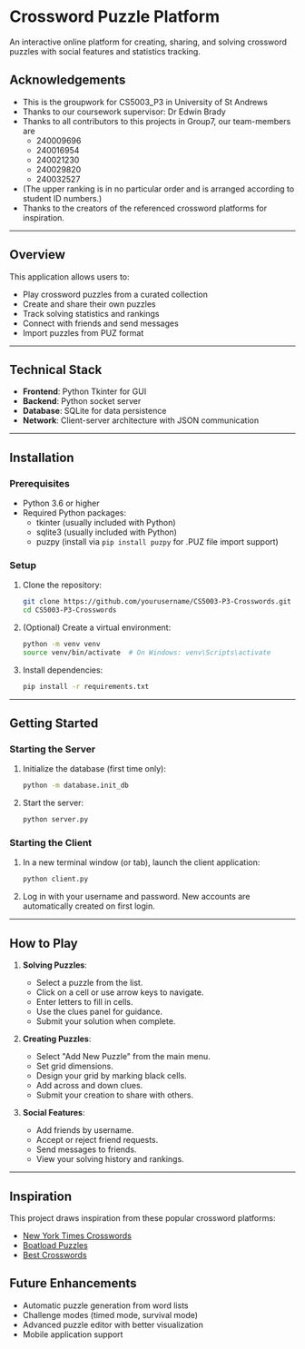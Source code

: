 # Crossword Puzzle Platform
An interactive online platform for creating, sharing, and solving crossword puzzles with social features and statistics tracking.

## Acknowledgements
- This is the groupwork for CS5003_P3 in University of St Andrews
- Thanks to our coursework supervisor: Dr Edwin Brady
- Thanks to all contributors to this projects in Group7, our team-members are
  - 240009696 
  - 240016954 
  - 240021230 
  - 240029820 
  - 240032527  
- (The upper ranking is in no particular order and is arranged according to student ID numbers.)
- Thanks to the creators of the referenced crossword platforms for inspiration.

---
 
## Overview
This application allows users to:
- Play crossword puzzles from a curated collection
- Create and share their own puzzles
- Track solving statistics and rankings
- Connect with friends and send messages
- Import puzzles from PUZ format

---
 
## Technical Stack
- **Frontend**: Python Tkinter for GUI
- **Backend**: Python socket server
- **Database**: SQLite for data persistence
- **Network**: Client-server architecture with JSON communication

---
 
## Installation
### Prerequisites
- Python 3.6 or higher
- Required Python packages:
  - tkinter (usually included with Python)
  - sqlite3 (usually included with Python)
  - puzpy (install via `pip install puzpy` for .PUZ file import support)

### Setup
1. Clone the repository:
   ```bash
   git clone https://github.com/yourusername/CS5003-P3-Crosswords.git
   cd CS5003-P3-Crosswords
   ```
2. (Optional) Create a virtual environment:
   ```bash
   python -m venv venv
   source venv/bin/activate  # On Windows: venv\Scripts\activate
   ```
3. Install dependencies:
   ```bash
   pip install -r requirements.txt
   ```

---

## Getting Started

### Starting the Server

1. Initialize the database (first time only):

   ```bash
   python -m database.init_db
   ```

2. Start the server:

   ```bash
   python server.py
   ```

### Starting the Client

1. In a new terminal window (or tab), launch the client application:

   ```bash
   python client.py
   ```

2. Log in with your username and password. New accounts are automatically created on first login.

---

## How to Play

1. **Solving Puzzles**:
   - Select a puzzle from the list.
   - Click on a cell or use arrow keys to navigate.
   - Enter letters to fill in cells.
   - Use the clues panel for guidance.
   - Submit your solution when complete.

2. **Creating Puzzles**:
   - Select "Add New Puzzle" from the main menu.
   - Set grid dimensions.
   - Design your grid by marking black cells.
   - Add across and down clues.
   - Submit your creation to share with others.

3. **Social Features**:
   - Add friends by username.
   - Accept or reject friend requests.
   - Send messages to friends.
   - View your solving history and rankings.

---

## Inspiration
This project draws inspiration from these popular crossword platforms:
- [New York Times Crosswords](https://www.nytimes.com/crosswords)
- [Boatload Puzzles](https://www.boatloadpuzzles.com/playcrossword)
- [Best Crosswords](https://www.bestcrosswords.com/)

## Future Enhancements
- Automatic puzzle generation from word lists
- Challenge modes (timed mode, survival mode)
- Advanced puzzle editor with better visualization
- Mobile application support